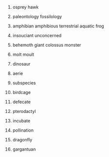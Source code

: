 01. osprey
	hawk 
	
02. paleontology
	fossilology

03. amphibian
    amphibious
    terrestrial
    aquatic
	frog
	
04. insouciant
	unconcerned
	
05. behemoth
	giant
	colossus
	monster
	
06. molt
    moult
    
07. dinosaur
08. aerie
09. subspecies
10. birdcage
11. defecate
12. pterodactyl
13. incubate
14. pollination
15. dragonfly
16. gargantuan